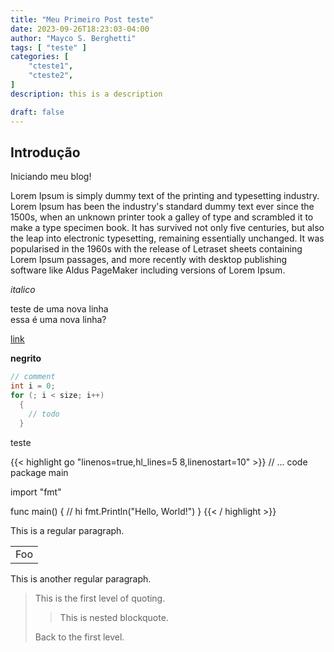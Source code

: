 ```yaml
---
title: "Meu Primeiro Post teste"
date: 2023-09-26T18:23:03-04:00
author: "Mayco S. Berghetti"
tags: [ "teste" ]
categories: [
    "cteste1",
    "cteste2",
]
description: this is a description

draft: false
---
```


## Introdução



Iniciando meu blog!

Lorem Ipsum is simply dummy text of the printing and typesetting industry. Lorem Ipsum has been the industry's standard dummy text ever since the 1500s, when an unknown printer took a galley of type and scrambled it to make a type specimen book. It has survived not only five centuries, but also the leap into electronic typesetting, remaining essentially unchanged. It was popularised in the 1960s with the release of Letraset sheets containing Lorem Ipsum passages, and more recently with desktop publishing\
software like Aldus PageMaker including versions of Lorem Ipsum.

*italico*


teste de uma nova linha\
essa é uma nova linha?


[link](https://google1.com)

**negrito**




```c {linenostart=5}
// comment
int i = 0;
for (; i < size; i++)
  {
    // todo
  }
```

teste

{{< highlight go "linenos=true,hl_lines=5 8,linenostart=10" >}}
// ... code
package main

import "fmt"

func main() {
	// hi
	fmt.Println("Hello, World!")
}
{{< / highlight >}}

This is a regular paragraph.

<table>
    <tr>
        <td>Foo</td>
    </tr>
</table>

This is another regular paragraph.

> This is the first level of quoting.
>
> > This is nested blockquote.
>
> Back to the first level.
